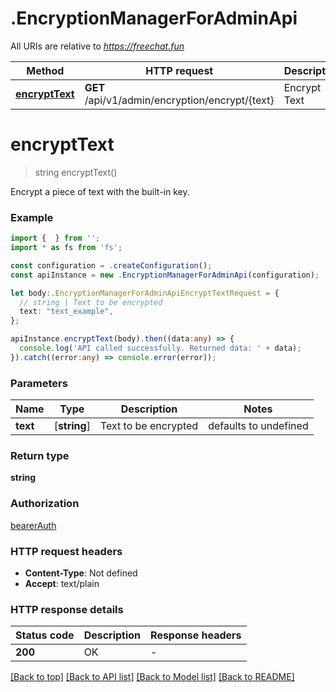 # .EncryptionManagerForAdminApi

All URIs are relative to *https://freechat.fun*

Method | HTTP request | Description
------------- | ------------- | -------------
[**encryptText**](EncryptionManagerForAdminApi.md#encryptText) | **GET** /api/v1/admin/encryption/encrypt/{text} | Encrypt Text


# **encryptText**
> string encryptText()

Encrypt a piece of text with the built-in key.

### Example


```typescript
import {  } from '';
import * as fs from 'fs';

const configuration = .createConfiguration();
const apiInstance = new .EncryptionManagerForAdminApi(configuration);

let body:.EncryptionManagerForAdminApiEncryptTextRequest = {
  // string | Text to be encrypted
  text: "text_example",
};

apiInstance.encryptText(body).then((data:any) => {
  console.log('API called successfully. Returned data: ' + data);
}).catch((error:any) => console.error(error));
```


### Parameters

Name | Type | Description  | Notes
------------- | ------------- | ------------- | -------------
 **text** | [**string**] | Text to be encrypted | defaults to undefined


### Return type

**string**

### Authorization

[bearerAuth](README.md#bearerAuth)

### HTTP request headers

 - **Content-Type**: Not defined
 - **Accept**: text/plain


### HTTP response details
| Status code | Description | Response headers |
|-------------|-------------|------------------|
**200** | OK |  -  |

[[Back to top]](#) [[Back to API list]](README.md#documentation-for-api-endpoints) [[Back to Model list]](README.md#documentation-for-models) [[Back to README]](README.md)


